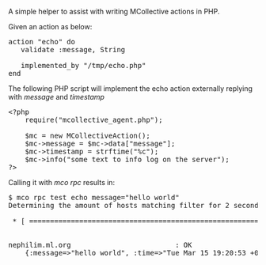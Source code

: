 A simple helper to assist with writing MCollective actions in PHP.

Given an action as below:

<pre>
action "echo" do
   validate :message, String

   implemented_by "/tmp/echo.php"
end
</pre>

The following PHP script will implement the echo action externally
replying with _message_ and _timestamp_

<pre>
&lt;?php
    require("mcollective_agent.php");

    $mc = new MCollectiveAction();
    $mc->message = $mc->data["message"];
    $mc->timestamp = strftime("%c");
    $mc->info("some text to info log on the server");
?>
</pre>

Calling it with _mco rpc_ results in:

<pre>
$ mco rpc test echo message="hello world"
Determining the amount of hosts matching filter for 2 seconds .... 1

 * [ ============================================================> ] 1 / 1


nephilim.ml.org                         : OK
    {:message=>"hello world", :time=>"Tue Mar 15 19:20:53 +0000 2011"}
</pre>
